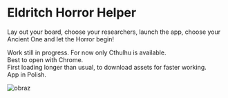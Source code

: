 # Eldritch Horror Helper

Lay out your board, choose your researchers, launch the app, choose your Ancient One and let the Horror begin! <br>




Work still in progress. For now only Cthulhu is available. <br>
Best to open with Chrome. <br>
First loading longer than usual, to download assets for faster working.<br>
App in Polish. <br>

![obraz](https://github.com/KacperNarwojsz/Eldritch_Horror/assets/125887984/572c9cbc-135f-4787-84eb-e3f5b58c95f4)



